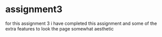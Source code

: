 # assignment3
for this assignment 3
i have completed this assignment and some of the extra features to look 
the page somewhat aesthetic

